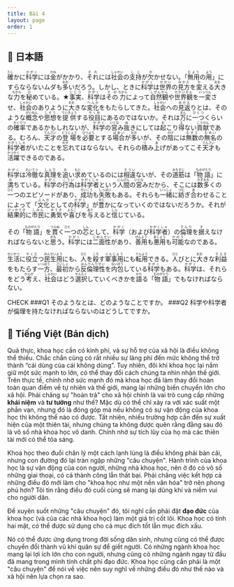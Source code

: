 ```yaml
---
title: Bài 4
layout: page
order: 1
---
```


## 📖 日本語

<ruby>確<rt>たし</rt></ruby>かに<ruby>科学<rt>かがく</rt></ruby>には<ruby>金<rt>かね</rt></ruby>が<ruby>か</rt>かり、<ruby>それ<rt>それ</rt></ruby>には<ruby>社会<rt>しゃかい</rt></ruby>の<ruby>支持<rt>しじ</rt></ruby>が<ruby>欠<rt>か</rt></ruby>かせない。「<ruby>無用<rt>むよう</rt></ruby>の<ruby>用<rt>よう</rt></ruby>」にすらならないムダも<ruby>多<rt>おお</rt></ruby>いだろう。しかし、ときに<ruby>科学<rt>かがく</rt></ruby>は<ruby>世界<rt>せかい</rt></ruby>の<ruby>見方<rt>みかた</rt></ruby>を<ruby>変<rt>か</rt></ruby>える<ruby>大<rt>おお</rt></ruby>きな<ruby>力<rt>ちから</rt></ruby>を<ruby>秘<rt>ひ</rt></ruby>めている。★<ruby>事実<rt>じじつ</rt></ruby>、<ruby>科学<rt>かがく</rt></ruby>は<ruby>その<rt>その</rt></ruby><ruby>力<rt>ちから</rt></ruby>によって<ruby>自然観<rt>しぜんかん</rt></ruby>や<ruby>世界観<rt>せかいかん</rt></ruby>を<ruby>一変<rt>いっぺん</rt></ruby>させ、<ruby>社会<rt>しゃかい</rt></ruby>のありように<ruby>大<rt>おお</rt></ruby>きな<ruby>変化<rt>へんか</rt></ruby>をもたらしてきた。<ruby>社会<rt>しゃかい</rt></ruby>への<ruby>見返<rt>みかえ</rt></ruby>りとは、そのような<ruby>概念<rt>がいねん</rt></ruby>や<ruby>思想<rt>しそう</rt></ruby>を<ruby>提供<rt>ていきょう</rt></ruby>する<ruby>役目<rt>やくめ</rt></ruby>にあるのではないか。それは<ruby>万<rt>まん</rt></ruby>に<ruby>一つ<rt>ひとつ</rt></ruby>くらいの<ruby>確率<rt>かくりつ</rt></ruby>であるかもしれないが、<ruby>科学<rt>かがく</rt></ruby>の<ruby>営<rt>いとな</rt></ruby>み<ruby>抜<rt>ぬ</rt></ruby>きにしては<ruby>起<rt>お</rt></ruby>こり<ruby>得<rt>え</rt></ruby>ない<ruby>貢献<rt>こうけん</rt></ruby>である。むろん、<ruby>天才<rt>てんさい</rt></ruby>の<ruby>登場<rt>とうじょう</rt></ruby>を<ruby>必要<rt>ひつよう</rt></ruby>とする<ruby>場合<rt>ばあい</rt></ruby>が<ruby>多<rt>おお</rt></ruby>いが、その<ruby>陰<rt>かげ</rt></ruby>には<ruby>無数<rt>むすう</rt></ruby>の<ruby>無名<rt>むめい</rt></ruby>の<ruby>科学者<rt>かがくしゃ</rt></ruby>がいたことを<ruby>忘<rt>わす</rt></ruby>れてはならない。それらの<ruby>積<rt>つ</rt></ruby>み<ruby>上<rt>あ</rt></ruby>げがあってこそ<ruby>天才<rt>てんさい</rt></ruby>も<ruby>活躍<rt>かつやく</rt></ruby>できるのである。

<ruby>科学<rt>かがく</rt></ruby>は<ruby>冷徹<rt>れいてつ</rt></ruby>な<ruby>真理<rt>しんり</rt></ruby>を<ruby>追<rt>お</rt></ruby>い<ruby>求<rt>もと</rt></ruby>めているのには<ruby>相違<rt>そうい</rt></ruby>ないが、その<ruby>道筋<rt>みちすじ</rt></ruby>は「<ruby>物語<rt>ものがたり</rt></ruby>」に<ruby>満<rt>み</rt></ruby>ちている。<ruby>科学<rt>かがく</rt></ruby>の<ruby>行為<rt>こうい</rt></ruby>は<ruby>科学者<rt>かがくしゃ</rt></ruby>という<ruby>人間<rt>にんげん</rt></ruby>の<ruby>営<rt>いとな</rt></ruby>みだから、そこには<ruby>数多<rt>かずおお</rt></ruby>くの<ruby>一<rt>ひと</rt></ruby>つのエピソードがあり、<ruby>成功<rt>せいこう</rt></ruby>も<ruby>失敗<rt>しっぱい</rt></ruby>もある。それらも<ruby>一緒<rt>いっしょ</rt></ruby>に<ruby>紡<rt>つむ</rt></ruby>ぎ<ruby>合<rt>あ</rt></ruby>わせることによって「<ruby>文化<rt>ぶんか</rt></ruby>としての<ruby>科学<rt>かがく</rt></ruby>」が<ruby>豊<rt>ゆた</rt></ruby>かになっていくのではないだろうか。それが<ruby>結果的<rt>けっかてき</rt></ruby>に<ruby>市民<rt>しみん</rt></ruby>に<ruby>勇気<rt>ゆうき</rt></ruby>や<ruby>喜<rt>よろこ</rt></ruby>びを<ruby>与<rt>あた</rt></ruby>えると<ruby>信<rt>しん</rt></ruby>じている。

その「<ruby>物語<rt>ものがたり</rt></ruby>」を<ruby>貫<rt>つらぬ</rt></ruby>く<ruby>一<rt>ひと</rt></ruby>つの<ruby>芯<rt>しん</rt></ruby>として、<ruby>科学<rt>かがく</rt></ruby>（および<ruby>科学者<rt>かがくしゃ</rt></ruby>）の<ruby>倫理<rt>りんり</rt></ruby>を<ruby>据<rt>す</rt></ruby>えなければならないと<ruby>思<rt>おも</rt></ruby>う。<ruby>科学<rt>かがく</rt></ruby>には<ruby>二面性<rt>にめんせい</rt></ruby>があり、<ruby>善用<rt>ぜんよう</rt></ruby>も<ruby>悪用<rt>あくよう</rt></ruby>も<ruby>可能<rt>かのう</rt></ruby>なのである。

<ruby>生活<rt>せいかつ</rt></ruby>に<ruby>役立<rt>やくだ</rt></ruby>つ<ruby>民生用<rt>みんせいよう</rt></ruby>にも、<ruby>人<rt>ひと</rt></ruby>を<ruby>殺<rt>ころ</rt></ruby>す<ruby>軍事用<rt>ぐんじよう</rt></ruby>にも<ruby>転用<rt>てんよう</rt></ruby>できる。<ruby>人<rt>ひと</rt></ruby>びとに<ruby>大<rt>おお</rt></ruby>きな<ruby>利益<rt>りえき</rt></ruby>をもたらす<ruby>一方<rt>いっぽう</rt></ruby>、<ruby>最初<rt>さいしょ</rt></ruby>から<ruby>反倫理性<rt>はんりんりせい</rt></ruby>を<ruby>内包<rt>ないほう</rt></ruby>している<ruby>科学<rt>かがく</rt></ruby>もある。<ruby>科学<rt>かがく</rt></ruby>は、それらをどう<ruby>考<rt>かんが</rt></ruby>え、<ruby>社会<rt>しゃかい</rt></ruby>はどう<ruby>選択<rt>せんたく</rt></ruby>していくべきかを<ruby>語<rt>かた</rt></ruby>る「<ruby>物語<rt>ものがたり</rt></ruby>」でもなければならない。

CHECK
###Q1  そのようなとは、どのようなことですか。
###Q2  科学や科学者が倫理を持たなければならないのはどうしてですか。
## 📘 Tiếng Việt (Bản dịch)

Quả thực, khoa học cần có kinh phí, và sự hỗ trợ của xã hội là điều không thể thiếu. Chắc chắn cũng có rất nhiều sự lãng phí đến mức không thể trở thành “cái dùng của cái không dùng”. Tuy nhiên, đôi khi khoa học lại nắm giữ một sức mạnh to lớn, có thể thay đổi cách chúng ta nhìn nhận thế giới. Trên thực tế, chính nhờ sức mạnh đó mà khoa học đã làm thay đổi hoàn toàn quan điểm về tự nhiên và thế giới, mang lại những biến chuyển lớn cho xã hội. Phải chăng sự "hoàn trả" cho xã hội chính là vai trò cung cấp những **khái niệm** và **tư tưởng** như thế? Mặc dù có thể chỉ xảy ra với xác suất một phần vạn, nhưng đó là đóng góp mà nếu không có sự vận động của khoa học thì không thể nào có được. Tất nhiên, nhiều trường hợp cần đến sự xuất hiện của một thiên tài, nhưng chúng ta không được quên rằng đằng sau đó là vô số nhà khoa học vô danh. Chính nhờ sự tích lũy của họ mà các thiên tài mới có thể tỏa sáng.

Khoa học theo đuổi chân lý một cách lạnh lùng là điều không phải bàn cãi, nhưng con đường đó lại tràn ngập những "câu chuyện". Hành trình của khoa học là sự vận động của con người, những nhà khoa học, nên ở đó có vô số những giai thoại, có cả thành công lẫn thất bại. Phải chăng việc kết hợp cả những điều đó mới làm cho "khoa học như một nền văn hóa" trở nên phong phú hơn? Tôi tin rằng điều đó cuối cùng sẽ mang lại dũng khí và niềm vui cho người dân.

Để xuyên suốt những "câu chuyện" đó, tôi nghĩ cần phải đặt **đạo đức** của khoa học (và của các nhà khoa học) làm một giá trị cốt lõi. Khoa học có tính hai mặt, có thể được sử dụng cho cả mục đích tốt lẫn mục đích xấu.

Nó có thể được ứng dụng trong đời sống dân sinh, nhưng cũng có thể được chuyển đổi thành vũ khí quân sự để giết người. Có những ngành khoa học mang lại lợi ích lớn cho con người, nhưng cũng có những ngành ngay từ đầu đã mang trong mình tính chất phi đạo đức. Khoa học cũng cần phải là một "câu chuyện" để nói về việc nên suy nghĩ về những điều đó như thế nào và xã hội nên lựa chọn ra sao.